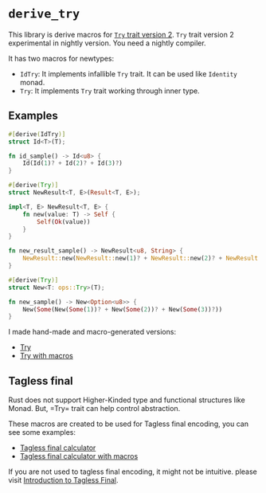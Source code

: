 # `derive_try`

This library is derive macros for [`Try` trait version 2](https://rust-lang.github.io/rfcs/3058-try-trait-v2.html). `Try` trait version 2 experimental in nightly version. You need a nightly compiler.

It has two macros for newtypes:

- `IdTry`: It implements infallible `Try` trait. It can be used like `Identity` monad.
- `Try`: It implements `Try` trait working through inner type.

## Examples

```rust
#[derive(IdTry)]
struct Id<T>(T);

fn id_sample() -> Id<u8> {
    Id(Id(1)? + Id(2)? + Id(3)?)
}

#[derive(Try)]
struct NewResult<T, E>(Result<T, E>);

impl<T, E> NewResult<T, E> {
    fn new(value: T) -> Self {
        Self(Ok(value))
    }
}

fn new_result_sample() -> NewResult<u8, String> {
    NewResult::new(NewResult::new(1)? + NewResult::new(2)? + NewResult::new(3)?)
}

#[derive(Try)]
struct New<T: ops::Try>(T);

fn new_sample() -> New<Option<u8>> {
    New(Some(New(Some(1))? + New(Some(2))? + New(Some(3))?))
}
```

I made hand-made and macro-generated versions:

- [Try](examples/monadic_try.rs)
- [Try with macros](examples/monadic_try_macro.rs)

## Tagless final

Rust does not support Higher-Kinded type and functional structures like Monad. But, =Try= trait can help control abstraction.

These macros are created to be used for Tagless final encoding, you can see some examples:

- [Tagless final calculator](examples/tagless_final_calculator.rs)
- [Tagless final calculator with macros](examples/tagless_final_caclualtor_macro.rs)

If you are not used to tagless final encoding, it might not be intuitive. please visit [Introduction to Tagless Final](https://serokell.io/blog/introduction-tagless-final).
